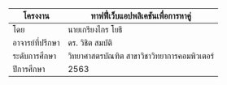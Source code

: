 | โครงงาน        	     | ทาฟฟี่เว็บแอปพลิเคชันเพื่อการหาคู่                	 |
|--------------------	|--------------------------------------------|
| โดย                	| นายเกรียงไกร  โยธี                            |
| อาจารย์ที่ปรึกษา       	| ดร. วิชิต สมบัติ                                	|
| ระดับการศึกษา        	| วิทยาศาสตรบัณฑิต สาขาวิชาวิทยาการคอมพิวเตอร์       	|
| ปีการศึกษา           	| 2563                                        	|
